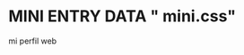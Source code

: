 
# MINI ENTRY DATA " mini.css"

mi perfil web 

 
                              
                                                             

   
       
                        
             
          


 
